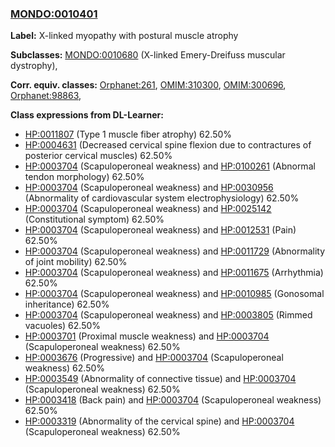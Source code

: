 
### [MONDO:0010401](http://purl.obolibrary.org/obo/MONDO_0010401)
**Label:** X-linked myopathy with postural muscle atrophy

**Subclasses:** [MONDO:0010680](http://purl.obolibrary.org/obo/MONDO_0010680) (X-linked Emery-Dreifuss muscular dystrophy), 

**Corr. equiv. classes:** [Orphanet:261](http://www.orpha.net/ORDO/Orphanet_261), [OMIM:310300](http://purl.obolibrary.org/obo/OMIM_310300), [OMIM:300696](http://purl.obolibrary.org/obo/OMIM_300696), [Orphanet:98863](http://www.orpha.net/ORDO/Orphanet_98863), 

**Class expressions from DL-Learner:**

- [HP:0011807](http://purl.obolibrary.org/obo/HP_0011807) (Type 1 muscle fiber atrophy) 62.50%
- [HP:0004631](http://purl.obolibrary.org/obo/HP_0004631) (Decreased cervical spine flexion due to contractures of posterior cervical muscles) 62.50%
- [HP:0003704](http://purl.obolibrary.org/obo/HP_0003704) (Scapuloperoneal weakness) and [HP:0100261](http://purl.obolibrary.org/obo/HP_0100261) (Abnormal tendon morphology) 62.50%
- [HP:0003704](http://purl.obolibrary.org/obo/HP_0003704) (Scapuloperoneal weakness) and [HP:0030956](http://purl.obolibrary.org/obo/HP_0030956) (Abnormality of cardiovascular system electrophysiology) 62.50%
- [HP:0003704](http://purl.obolibrary.org/obo/HP_0003704) (Scapuloperoneal weakness) and [HP:0025142](http://purl.obolibrary.org/obo/HP_0025142) (Constitutional symptom) 62.50%
- [HP:0003704](http://purl.obolibrary.org/obo/HP_0003704) (Scapuloperoneal weakness) and [HP:0012531](http://purl.obolibrary.org/obo/HP_0012531) (Pain) 62.50%
- [HP:0003704](http://purl.obolibrary.org/obo/HP_0003704) (Scapuloperoneal weakness) and [HP:0011729](http://purl.obolibrary.org/obo/HP_0011729) (Abnormality of joint mobility) 62.50%
- [HP:0003704](http://purl.obolibrary.org/obo/HP_0003704) (Scapuloperoneal weakness) and [HP:0011675](http://purl.obolibrary.org/obo/HP_0011675) (Arrhythmia) 62.50%
- [HP:0003704](http://purl.obolibrary.org/obo/HP_0003704) (Scapuloperoneal weakness) and [HP:0010985](http://purl.obolibrary.org/obo/HP_0010985) (Gonosomal inheritance) 62.50%
- [HP:0003704](http://purl.obolibrary.org/obo/HP_0003704) (Scapuloperoneal weakness) and [HP:0003805](http://purl.obolibrary.org/obo/HP_0003805) (Rimmed vacuoles) 62.50%
- [HP:0003701](http://purl.obolibrary.org/obo/HP_0003701) (Proximal muscle weakness) and [HP:0003704](http://purl.obolibrary.org/obo/HP_0003704) (Scapuloperoneal weakness) 62.50%
- [HP:0003676](http://purl.obolibrary.org/obo/HP_0003676) (Progressive) and [HP:0003704](http://purl.obolibrary.org/obo/HP_0003704) (Scapuloperoneal weakness) 62.50%
- [HP:0003549](http://purl.obolibrary.org/obo/HP_0003549) (Abnormality of connective tissue) and [HP:0003704](http://purl.obolibrary.org/obo/HP_0003704) (Scapuloperoneal weakness) 62.50%
- [HP:0003418](http://purl.obolibrary.org/obo/HP_0003418) (Back pain) and [HP:0003704](http://purl.obolibrary.org/obo/HP_0003704) (Scapuloperoneal weakness) 62.50%
- [HP:0003319](http://purl.obolibrary.org/obo/HP_0003319) (Abnormality of the cervical spine) and [HP:0003704](http://purl.obolibrary.org/obo/HP_0003704) (Scapuloperoneal weakness) 62.50%


